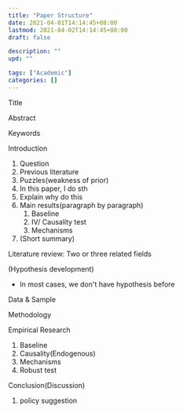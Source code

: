 ```yaml
---
title: "Paper Structure"
date: 2021-04-01T14:14:45+08:00
lastmod: 2021-04-02T14:14:45+08:00
draft: false

description: ""
upd: ""

tags: ["Academic"]
categories: []
---
```


Title

Abstract

Keywords

Introduction

1. Question
2. Previous literature
3. Puzzles(weakness of prior)
4. In this paper, I do sth
5. Explain why do this
6. Main results(paragraph by paragraph)
    1. Baseline
    2. IV/ Causality test
    3. Mechanisms
7. (Short summary)

Literature review: Two or three related fields

(Hypothesis development)

- In most cases, we don't have hypothesis before

Data & Sample

Methodology

Empirical Research

1. Baseline
2. Causality(Endogenous)
3. Mechanisms
4. Robust test

Conclusion(Discussion)

1. policy suggestion